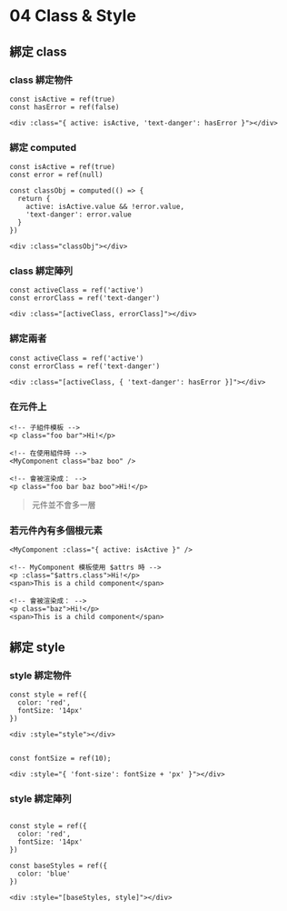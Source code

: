 # 04 Class & Style

## 綁定 class

### class 綁定物件

```template
const isActive = ref(true)
const hasError = ref(false)

<div :class="{ active: isActive, 'text-danger': hasError }"></div>
```

### 綁定 computed

```template
const isActive = ref(true)
const error = ref(null)

const classObj = computed(() => {
  return {
    active: isActive.value && !error.value,
    'text-danger': error.value
  }
})

<div :class="classObj"></div>
```

### class 綁定陣列

```template
const activeClass = ref('active')
const errorClass = ref('text-danger')

<div :class="[activeClass, errorClass]"></div>
```

### 綁定兩者

```template
const activeClass = ref('active')
const errorClass = ref('text-danger')

<div :class="[activeClass, { 'text-danger': hasError }]"></div>
```

### 在元件上

```template
<!-- 子組件模板 -->
<p class="foo bar">Hi!</p>

<!-- 在使用組件時 -->
<MyComponent class="baz boo" />

<!-- 會被渲染成： -->
<p class="foo bar baz boo">Hi!</p>
```

> 元件並不會多一層

### 若元件內有多個根元素

```template
<MyComponent :class="{ active: isActive }" />

<!-- MyComponent 模板使用 $attrs 時 -->
<p :class="$attrs.class">Hi!</p>
<span>This is a child component</span>

<!-- 會被渲染成： -->
<p class="baz">Hi!</p>
<span>This is a child component</span>
```

## 綁定 style

### style 綁定物件

```template
const style = ref({
  color: 'red',
  fontSize: '14px'
})

<div :style="style"></div>


const fontSize = ref(10);

<div :style="{ 'font-size': fontSize + 'px' }"></div>
```

### style 綁定陣列

```template

const style = ref({
  color: 'red',
  fontSize: '14px'
})

const baseStyles = ref({
  color: 'blue'
})

<div :style="[baseStyles, style]"></div>
```